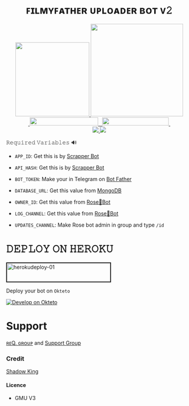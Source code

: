 
<h1 align="center">
  <b> ꜰɪʟᴍʏꜰᴀᴛʜᴇʀ ᴜᴘʟᴏᴀᴅᴇʀ ʙᴏᴛ ᴠ𝟸 </b>
</h1>

<p align="center">
  <a href="https://www.python.org">
    <img src="http://ForTheBadge.com/images/badges/made-with-python.svg" width ="200">
  </a>
  <a href="https://t.me/Yuvi_4502">
    <img src="https://telegra.ph/file/64b87518d17b8a168c846.jpg" width="250">
  </a><br>
  <a href="https://t.me/FilmyFather_Botlist">
    &nbsp;<img src="https://img.shields.io/badge/FilmyFather%20BotList-Channel-blue?style=plastic&logo=Telegram" width="185" height="22">&nbsp;
  </a>
  <a href="https://t.me/RequestingHuB">
    &nbsp;<img src="https://img.shields.io/badge/Requesting%20HuB-Group-blue?style=plastic&logo=Telegram" width="180" height="22">&nbsp;
  </a>
  <br>
  <a href="https://github.com/FilmyFather/Any-Url-Downloader/stargazers">
    <img src="https://img.shields.io/github/stars/FilmyFather/Any-Url-Downloader?style=social">
  </a>
  <a href="https://github.com/FilmyFather/Any-Url-Downloader/fork">
    <img src="https://img.shields.io/github/forks/FilmyFather/Any-Url-Downloader?label=Fork&style=social">
  </a>  
</p>
  
𝚁𝚎𝚚𝚞𝚒𝚛𝚎𝚍 𝚅𝚊𝚛𝚒𝚊𝚋𝚕𝚎𝚜 🔊

* `APP_ID`: Get this is by [Scrapper Bot](https:/t.me/ShadowScrapperBot) 

* `API_HASH`: Get this is by [Scrapper Bot](https://t.me/ShadowScrapperBot)

* `BOT_TOKEN`: Make your in Telegram on [Bot Father](https://t.me/BotFather) 

* `DATABASE_URL`: Get this value from [MongoDB](https://www.mongodb.com) 

* `OWNER_ID`: Get this value from [Rose🌹Bot](https://t.me/missrose_bot) 

* `LOG_CHANNEL`: Get this value from [Rose🌹Bot](https://t.me/missrose_bot)

* `UPDATES_CHANNEL`: Make Rose bot admin in group and type ```/id```


<h1 align="left">
  <b> 𝙳𝙴𝙿𝙻𝙾𝚈 𝙾𝙽 𝙷𝙴𝚁𝙾𝙺𝚄 </b>
</h1>



<p align="left"><a href="https://heroku.com/deploy?template=https://github.com/FilmyFather/Any-Url-Downloader">
    <img src="https://img.shields.io/badge/Deploy%20To Heroku-purple?style=for-the-badge&logo=Heroku" alt="herokudeploy-01" border="2" height="50" width="280"></a>
</p>


Deploy your bot on `Okteto`
  
[![Develop on Okteto](https://okteto.com/develop-okteto.svg)](https://cloud.okteto.com)

<h1 align="left">
<b> Support </b>
</h1>

[ʀᴇQ. ɢʀᴏᴜᴘ](https://t.me/RequestingHuB) and [Support Group](https://t.me/Yuvi_4502) 

### Credit

[Shadow King](https://github.com/MasterShad0w)

#### Licence
- GMU V3
